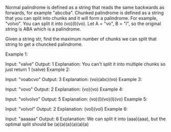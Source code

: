 Normal palindrome is defined as a string that reads the same backwards as forwards, for example "abccba".
Chunked palindrome is defined as a string that you can split into chunks and it will form a palindrome.
For example, "volvo". You can split it into (vo)(l)(vo). Let A = "vo", B = "l", so the original string is ABA which is a palindrome.

Given a string str, find the maximum number of chunks we can split that string to get a chuncked palindrome.

Example 1:

Input: "valve"
Output: 1
Explanation: You can't split it into multiple chunks so just return 1 (valve)
Example 2:

Input: "voabcvo"
Output: 3
Explanation: (vo)(abc)(vo)
Example 3:

Input: "vovo"
Output: 2
Explanation: (vo)(vo)
Example 4:

Input: "volvolvo"
Output: 5
Explanation: (vo)(l)(vo)(l)(vo)
Example 5:

Input: "volvol"
Output: 2
Explanation: (vol)(vol)
Example 6:

Input: "aaaaaa"
Output: 6
Explanation: We can split it into (aaa)(aaa), but the optimal split should be (a)(a)(a)(a)(a)(a)
